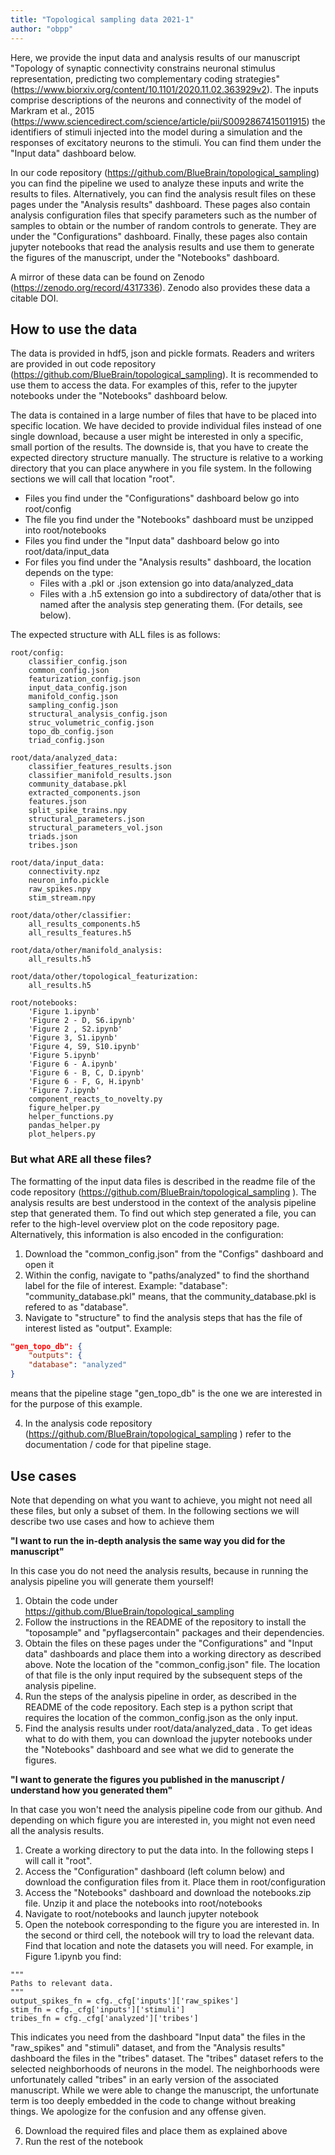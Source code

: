 ```yaml
---
title: "Topological sampling data 2021-1"
author: "obpp"
---
```

Here, we provide the input data and analysis results of our manuscript "Topology of synaptic connectivity constrains neuronal stimulus representation, predicting two complementary coding strategies" (https://www.biorxiv.org/content/10.1101/2020.11.02.363929v2). The inputs comprise descriptions of the neurons and connectivity of the model of Markram et al., 2015 (https://www.sciencedirect.com/science/article/pii/S0092867415011915) the identifiers of stimuli injected into the model during a simulation and the responses of excitatory neurons to the stimuli. You can find them under the "Input data" dashboard below.

In our code repository (https://github.com/BlueBrain/topological_sampling) you can find the pipeline we used to analyze these inputs and write the results to files. Alternatively, you can find the analysis result files on these pages under the "Analysis results" dashboard. These pages also contain analysis configuration files that specify parameters such as the number of samples to obtain or the number of random controls to generate. They are under the "Configurations" dashboard. Finally, these pages also contain jupyter notebooks that read the analysis results and use them to generate the figures of the manuscript, under the "Notebooks" dashboard.

A mirror of these data can be found on Zenodo (https://zenodo.org/record/4317336). Zenodo also provides these data a citable DOI.

## How to use the data

The data is provided in hdf5, json and pickle formats. Readers and writers are provided in out code repository (https://github.com/BlueBrain/topological_sampling). It is recommended to use them to access the data. For examples of this, refer to the jupyter notebooks under the "Notebooks" dashboard below.

The data is contained in a large number of files that have to be placed into specific location. We have decided to provide individual files instead of one single download, because a user might be interested in only a specific, small portion of the results. The downside is, that you have to create the expected directory structure manually. The structure is relative to a working directory that you can place anywhere in you file system. In the following sections we will call that location "root".

* Files you find under the "Configurations" dashboard below go into root/config
* The file you find under the "Notebooks" dashboard must be unzipped into root/notebooks
* Files you find under the "Input data" dashboard below go into root/data/input_data
* For files you find under the "Analysis results" dashboard, the location depends on the type:
  * Files with a .pkl or .json extension go into data/analyzed_data
  * Files with a .h5 extension go into a subdirectory of data/other that is named after the analysis step generating them. (For details, see below).

The expected structure with ALL files is as follows:

```
root/config:
    classifier_config.json
    common_config.json
    featurization_config.json
    input_data_config.json
    manifold_config.json
    sampling_config.json
    structural_analysis_config.json
    struc_volumetric_config.json
    topo_db_config.json
    triad_config.json

root/data/analyzed_data:
    classifier_features_results.json
    classifier_manifold_results.json
    community_database.pkl
    extracted_components.json
    features.json
    split_spike_trains.npy
    structural_parameters.json
    structural_parameters_vol.json
    triads.json
    tribes.json

root/data/input_data:
    connectivity.npz
    neuron_info.pickle
    raw_spikes.npy
    stim_stream.npy

root/data/other/classifier:
    all_results_components.h5
    all_results_features.h5

root/data/other/manifold_analysis:
    all_results.h5

root/data/other/topological_featurization:
    all_results.h5

root/notebooks:
    'Figure 1.ipynb'
    'Figure 2 - D, S6.ipynb'
    'Figure 2 , S2.ipynb'
    'Figure 3, S1.ipynb'
    'Figure 4, S9, S10.ipynb'
    'Figure 5.ipynb'
    'Figure 6 - A.ipynb'
    'Figure 6 - B, C, D.ipynb'
    'Figure 6 - F, G, H.ipynb'
    'Figure 7.ipynb'
    component_reacts_to_novelty.py
    figure_helper.py
    helper_functions.py
    pandas_helper.py
    plot_helpers.py
```

### But what ARE all these files?

The formatting of the input data files is described in the readme file of the code repository (https://github.com/BlueBrain/topological_sampling ). The analysis results are best understood in the context of the analysis pipeline step that generated them. To find out which step generated a file, you can refer to the high-level overview plot on the code repository page. Alternatively, this information is also encoded in the configuration:

1. Download the "common_config.json" from the "Configs" dashboard and open it
2. Within the config, navigate to "paths/analyzed" to find the shorthand label for the file of interest. Example: "database": "community_database.pkl" means, that the community_database.pkl is refered to as "database".
3. Navigate to "structure" to find the analysis steps that has the file of interest listed as "output". Example:

```json
"gen_topo_db": {
    "outputs": {
    "database": "analyzed"
}
```

means that the pipeline stage "gen_topo_db" is the one we are interested in for the purpose of this example.

4. In the analysis code repository (https://github.com/BlueBrain/topological_sampling ) refer to the documentation / code for that pipeline stage.

## Use cases

Note that depending on what you want to achieve, you might not need all these files, but only a subset of them. In the following sections we will describe two use cases and how to achieve them

**"I want to run the in-depth analysis the same way you did for the manuscript"**

In this case you do not need the analysis results, because in running the analysis pipeline you will generate them yourself!

1. Obtain the code under https://github.com/BlueBrain/topological_sampling
2. Follow the instructions in the README of the repository to install the "toposample" and "pyflagsercontain" packages and their dependencies.
3. Obtain the files on these pages under the "Configurations" and "Input data" dashboards and place them into a working directory as described above. Note the location of the "common_config.json" file. The location of that file is the only input required by the subsequent steps of the analysis pipeline.
4. Run the steps of the analysis pipeline in order, as described in the README of the code repository. Each step is a python script that requires the location of the common_config.json as the only input.
5. Find the analysis results under root/data/analyzed_data . To get ideas what to do with them, you can download the jupyter notebooks under the "Notebooks" dashboard and see what we did to generate the figures.

**"I want to generate the figures you published in the manuscript / understand how you generated them"**

In that case you won't need the analysis pipeline code from our github. And depending on which figure you are interested in, you might not even need all the analysis results.

1. Create a working directory to put the data into. In the following steps I will call it "root".
2. Access the "Configuration" dashboard (left column below) and download the configuration files from it. Place them in root/configuration
3. Access the "Notebooks" dashboard and download the notebooks.zip file. Unzip it and place the notebooks into root/notebooks
4. Navigate to root/notebooks and launch jupyter notebook
5. Open the notebook corresponding to the figure you are interested in. In the second or third cell, the notebook will try to load the relevant data. Find that location and note the datasets you will need. For example, in Figure 1.ipynb you find:

```
"""
Paths to relevant data. 
"""
output_spikes_fn = cfg._cfg['inputs']['raw_spikes']
stim_fn = cfg._cfg['inputs']['stimuli']
tribes_fn = cfg._cfg['analyzed']['tribes']
```

This indicates you need from the dashboard "Input data" the files in the "raw_spikes" and "stimuli" dataset, and from the "Analysis results" dashboard the files in the "tribes" dataset. The "tribes" dataset refers to the selected neighborhoods of neurons in the model. The neighborhoods were unfortunately called "tribes" in an early version of the associated manuscript. While we were able to change the manuscript, the unfortunate term is too deeply embedded in the code to change without breaking things. We apologize for the confusion and any offense given.

6. Download the required files and place them as explained above
7. Run the rest of the notebook
